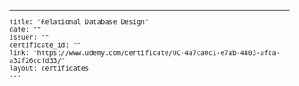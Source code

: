 ---
    title: "Relational Database Design"
    date: ""
    issuer: ""
    certificate_id: ""
    link: "https://www.udemy.com/certificate/UC-4a7ca0c1-e7ab-4803-afca-a32f26ccfd33/"
    layout: certificates
    ---
    